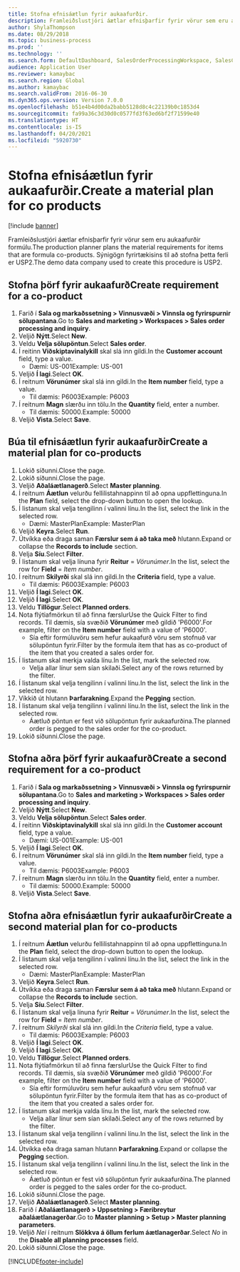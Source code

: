 ```yaml
---
title: Stofna efnisáætlun fyrir aukaafurðir.
description: Framleiðslustjóri áætlar efnisþarfir fyrir vörur sem eru aukaafurðir formúlu.
author: ShylaThompson
ms.date: 08/29/2018
ms.topic: business-process
ms.prod: ''
ms.technology: ''
ms.search.form: DefaultDashboard, SalesOrderProcessingWorkspace, SalesCreateOrder, SalesTable, ReqCreatePlanWorkspace, ReqTransPlanCard, SysQueryForm, ReqTransPo
audience: Application User
ms.reviewer: kamaybac
ms.search.region: Global
ms.author: kamaybac
ms.search.validFrom: 2016-06-30
ms.dyn365.ops.version: Version 7.0.0
ms.openlocfilehash: b51e4b4d00da2babb5128d8c4c22139b0c1853d4
ms.sourcegitcommit: fa99a36c3d30d0c0577fd3f63ed6bf2f71599e40
ms.translationtype: HT
ms.contentlocale: is-IS
ms.lasthandoff: 04/20/2021
ms.locfileid: "5920730"
---
```

# <a name="create-a-material-plan-for-co-products"></a><span data-ttu-id="29e42-103">Stofna efnisáætlun fyrir aukaafurðir.</span><span class="sxs-lookup"><span data-stu-id="29e42-103">Create a material plan for co products</span></span>

[!include [banner](../../includes/banner.md)]

<span data-ttu-id="29e42-104">Framleiðslustjóri áætlar efnisþarfir fyrir vörur sem eru aukaafurðir formúlu.</span><span class="sxs-lookup"><span data-stu-id="29e42-104">The production planner plans the material requirements for items that are formula co-products.</span></span> <span data-ttu-id="29e42-105">Sýnigögn fyrirtækisins til að stofna þetta ferli er USP2.</span><span class="sxs-lookup"><span data-stu-id="29e42-105">The demo data company used to create this procedure is USP2.</span></span>

## <a name="create-requirement-for-a-co-product"></a><span data-ttu-id="29e42-106">Stofna þörf fyrir aukaafurð</span><span class="sxs-lookup"><span data-stu-id="29e42-106">Create requirement for a co-product</span></span>

1. <span data-ttu-id="29e42-107">Farið í **Sala og markaðssetning \> Vinnusvæði \> Vinnsla og fyrirspurnir sölupantana**.</span><span class="sxs-lookup"><span data-stu-id="29e42-107">Go to **Sales and marketing \> Workspaces \> Sales order processing and inquiry**.</span></span>
1. <span data-ttu-id="29e42-108">Veljið **Nýtt**.</span><span class="sxs-lookup"><span data-stu-id="29e42-108">Select **New**.</span></span>
1. <span data-ttu-id="29e42-109">Veldu **Velja sölupöntun**.</span><span class="sxs-lookup"><span data-stu-id="29e42-109">Select **Sales order**.</span></span>
1. <span data-ttu-id="29e42-110">Í reitinn **Viðskiptavinalykill** skal slá inn gildi.</span><span class="sxs-lookup"><span data-stu-id="29e42-110">In the **Customer account** field, type a value.</span></span>
    * <span data-ttu-id="29e42-111">Dæmi: US-001</span><span class="sxs-lookup"><span data-stu-id="29e42-111">Example: US-001</span></span>  
1. <span data-ttu-id="29e42-112">Veljið **Í lagi**.</span><span class="sxs-lookup"><span data-stu-id="29e42-112">Select **OK**.</span></span>
1. <span data-ttu-id="29e42-113">Í reitnum **Vörunúmer** skal slá inn gildi.</span><span class="sxs-lookup"><span data-stu-id="29e42-113">In the **Item number** field, type a value.</span></span>
    * <span data-ttu-id="29e42-114">Til dæmis: P6003</span><span class="sxs-lookup"><span data-stu-id="29e42-114">Example: P6003</span></span>  
1. <span data-ttu-id="29e42-115">Í reitnum **Magn** slærðu inn tölu.</span><span class="sxs-lookup"><span data-stu-id="29e42-115">In the **Quantity** field, enter a number.</span></span>
    * <span data-ttu-id="29e42-116">Til dæmis: 50000.</span><span class="sxs-lookup"><span data-stu-id="29e42-116">Example: 50000</span></span>  
1. <span data-ttu-id="29e42-117">Veljið **Vista**.</span><span class="sxs-lookup"><span data-stu-id="29e42-117">Select **Save**.</span></span>

## <a name="create-a-material-plan-for-co-products"></a><span data-ttu-id="29e42-118">Búa til efnisáætlun fyrir aukaafurðir</span><span class="sxs-lookup"><span data-stu-id="29e42-118">Create a material plan for co-products</span></span>

1. <span data-ttu-id="29e42-119">Lokið síðunni.</span><span class="sxs-lookup"><span data-stu-id="29e42-119">Close the page.</span></span>
1. <span data-ttu-id="29e42-120">Lokið síðunni.</span><span class="sxs-lookup"><span data-stu-id="29e42-120">Close the page.</span></span>
1. <span data-ttu-id="29e42-121">Veljið **Aðaláætlanagerð**.</span><span class="sxs-lookup"><span data-stu-id="29e42-121">Select **Master planning**.</span></span>
1. <span data-ttu-id="29e42-122">Í reitnum **Áætlun** velurðu fellilistahnappinn til að opna uppflettinguna.</span><span class="sxs-lookup"><span data-stu-id="29e42-122">In the **Plan** field, select the drop-down button to open the lookup.</span></span>
1. <span data-ttu-id="29e42-123">Í listanum skal velja tengilinn í valinni línu.</span><span class="sxs-lookup"><span data-stu-id="29e42-123">In the list, select the link in the selected row.</span></span>
    * <span data-ttu-id="29e42-124">Dæmi: MasterPlan</span><span class="sxs-lookup"><span data-stu-id="29e42-124">Example: MasterPlan</span></span>  
1. <span data-ttu-id="29e42-125">Veljið **Keyra**.</span><span class="sxs-lookup"><span data-stu-id="29e42-125">Select **Run**.</span></span>
1. <span data-ttu-id="29e42-126">Útvíkka eða draga saman **Færslur sem á að taka með** hlutann.</span><span class="sxs-lookup"><span data-stu-id="29e42-126">Expand or collapse the **Records to include** section.</span></span>
1. <span data-ttu-id="29e42-127">Velja **Síu**.</span><span class="sxs-lookup"><span data-stu-id="29e42-127">Select **Filter**.</span></span>
1. <span data-ttu-id="29e42-128">Í listanum skal velja línuna fyrir **Reitur** = *Vörunúmer*.</span><span class="sxs-lookup"><span data-stu-id="29e42-128">In the list, select the row for **Field** = *Item number*.</span></span>
1. <span data-ttu-id="29e42-129">Í reitnum **Skilyrði** skal slá inn gildi.</span><span class="sxs-lookup"><span data-stu-id="29e42-129">In the **Criteria** field, type a value.</span></span>
    * <span data-ttu-id="29e42-130">Til dæmis: P6003</span><span class="sxs-lookup"><span data-stu-id="29e42-130">Example: P6003</span></span>  
1. <span data-ttu-id="29e42-131">Veljið **Í lagi**.</span><span class="sxs-lookup"><span data-stu-id="29e42-131">Select **OK**.</span></span>
1. <span data-ttu-id="29e42-132">Veljið **Í lagi**.</span><span class="sxs-lookup"><span data-stu-id="29e42-132">Select **OK**.</span></span>
1. <span data-ttu-id="29e42-133">Veldu **Tillögur**.</span><span class="sxs-lookup"><span data-stu-id="29e42-133">Select **Planned orders**.</span></span>
1. <span data-ttu-id="29e42-134">Nota flýtiafmörkun til að finna færslur</span><span class="sxs-lookup"><span data-stu-id="29e42-134">Use the Quick Filter to find records.</span></span> <span data-ttu-id="29e42-135">Til dæmis, sía svæðið **Vörunúmer** með gildið 'P6000'.</span><span class="sxs-lookup"><span data-stu-id="29e42-135">For example, filter on the **Item number** field with a value of 'P6000'.</span></span>
    * <span data-ttu-id="29e42-136">Sía eftir formúluvöru sem hefur aukaafurð vöru sem stofnuð var sölupöntun fyrir.</span><span class="sxs-lookup"><span data-stu-id="29e42-136">Filter by the formula item that has as co-product of the item that you created a sales order for.</span></span>  
1. <span data-ttu-id="29e42-137">Í listanum skal merkja valda línu.</span><span class="sxs-lookup"><span data-stu-id="29e42-137">In the list, mark the selected row.</span></span>
    * <span data-ttu-id="29e42-138">Velja allar línur sem sían skilaði.</span><span class="sxs-lookup"><span data-stu-id="29e42-138">Select any of the rows returned by the filter.</span></span>  
1. <span data-ttu-id="29e42-139">Í listanum skal velja tengilinn í valinni línu.</span><span class="sxs-lookup"><span data-stu-id="29e42-139">In the list, select the link in the selected row.</span></span>
1. <span data-ttu-id="29e42-140">Víkkið út hlutann **Þarfarakning**.</span><span class="sxs-lookup"><span data-stu-id="29e42-140">Expand the **Pegging** section.</span></span>
1. <span data-ttu-id="29e42-141">Í listanum skal velja tengilinn í valinni línu.</span><span class="sxs-lookup"><span data-stu-id="29e42-141">In the list, select the link in the selected row.</span></span>
    * <span data-ttu-id="29e42-142">Áætluð pöntun er fest við sölupöntun fyrir aukaafurðina.</span><span class="sxs-lookup"><span data-stu-id="29e42-142">The planned order is pegged to the sales order for the co-product.</span></span>  
1. <span data-ttu-id="29e42-143">Lokið síðunni.</span><span class="sxs-lookup"><span data-stu-id="29e42-143">Close the page.</span></span>

## <a name="create-a-second-requirement-for-a-co-product"></a><span data-ttu-id="29e42-144">Stofna aðra þörf fyrir aukaafurð</span><span class="sxs-lookup"><span data-stu-id="29e42-144">Create a second requirement for a co-product</span></span>

1. <span data-ttu-id="29e42-145">Farið í **Sala og markaðssetning \> Vinnusvæði \> Vinnsla og fyrirspurnir sölupantana**.</span><span class="sxs-lookup"><span data-stu-id="29e42-145">Go to **Sales and marketing \> Workspaces \> Sales order processing and inquiry**.</span></span>
1. <span data-ttu-id="29e42-146">Veljið **Nýtt**.</span><span class="sxs-lookup"><span data-stu-id="29e42-146">Select **New**.</span></span>
1. <span data-ttu-id="29e42-147">Veldu **Velja sölupöntun**.</span><span class="sxs-lookup"><span data-stu-id="29e42-147">Select **Sales order**.</span></span>
1. <span data-ttu-id="29e42-148">Í reitinn **Viðskiptavinalykill** skal slá inn gildi.</span><span class="sxs-lookup"><span data-stu-id="29e42-148">In the **Customer account** field, type a value.</span></span>
    * <span data-ttu-id="29e42-149">Dæmi: US-001</span><span class="sxs-lookup"><span data-stu-id="29e42-149">Example: US-001</span></span>  
1. <span data-ttu-id="29e42-150">Veljið **Í lagi**.</span><span class="sxs-lookup"><span data-stu-id="29e42-150">Select **OK**.</span></span>
1. <span data-ttu-id="29e42-151">Í reitnum **Vörunúmer** skal slá inn gildi.</span><span class="sxs-lookup"><span data-stu-id="29e42-151">In the **Item number** field, type a value.</span></span>
    * <span data-ttu-id="29e42-152">Til dæmis: P6003</span><span class="sxs-lookup"><span data-stu-id="29e42-152">Example: P6003</span></span>  
1. <span data-ttu-id="29e42-153">Í reitnum **Magn** slærðu inn tölu.</span><span class="sxs-lookup"><span data-stu-id="29e42-153">In the **Quantity** field, enter a number.</span></span>
    * <span data-ttu-id="29e42-154">Til dæmis: 50000.</span><span class="sxs-lookup"><span data-stu-id="29e42-154">Example: 50000</span></span>  
1. <span data-ttu-id="29e42-155">Veljið **Vista**.</span><span class="sxs-lookup"><span data-stu-id="29e42-155">Select **Save**.</span></span>

## <a name="create-a-second-material-plan-for-co-products"></a><span data-ttu-id="29e42-156">Stofna aðra efnisáætlun fyrir aukaafurðir</span><span class="sxs-lookup"><span data-stu-id="29e42-156">Create a second material plan for co-products</span></span>

1. <span data-ttu-id="29e42-157">Í reitnum **Áætlun** velurðu fellilistahnappinn til að opna uppflettinguna.</span><span class="sxs-lookup"><span data-stu-id="29e42-157">In the **Plan** field, select the drop-down button to open the lookup.</span></span>
2. <span data-ttu-id="29e42-158">Í listanum skal velja tengilinn í valinni línu.</span><span class="sxs-lookup"><span data-stu-id="29e42-158">In the list, select the link in the selected row.</span></span>
    * <span data-ttu-id="29e42-159">Dæmi: MasterPlan</span><span class="sxs-lookup"><span data-stu-id="29e42-159">Example: MasterPlan</span></span>  
3. <span data-ttu-id="29e42-160">Veljið **Keyra**.</span><span class="sxs-lookup"><span data-stu-id="29e42-160">Select **Run**.</span></span>
4. <span data-ttu-id="29e42-161">Útvíkka eða draga saman **Færslur sem á að taka með** hlutann.</span><span class="sxs-lookup"><span data-stu-id="29e42-161">Expand or collapse the **Records to include** section.</span></span>
5. <span data-ttu-id="29e42-162">Velja **Síu**.</span><span class="sxs-lookup"><span data-stu-id="29e42-162">Select **Filter**.</span></span>
6. <span data-ttu-id="29e42-163">Í listanum skal velja línuna fyrir **Reitur** = *Vörunúmer*.</span><span class="sxs-lookup"><span data-stu-id="29e42-163">In the list, select the row for **Field** = *Item number*.</span></span>
7. <span data-ttu-id="29e42-164">Í reitnum *Skilyrði* skal slá inn gildi.</span><span class="sxs-lookup"><span data-stu-id="29e42-164">In the *Criteria* field, type a value.</span></span>
    * <span data-ttu-id="29e42-165">Til dæmis: P6003</span><span class="sxs-lookup"><span data-stu-id="29e42-165">Example: P6003</span></span>  
8. <span data-ttu-id="29e42-166">Veljið **Í lagi**.</span><span class="sxs-lookup"><span data-stu-id="29e42-166">Select **OK**.</span></span>
9. <span data-ttu-id="29e42-167">Veljið **Í lagi**.</span><span class="sxs-lookup"><span data-stu-id="29e42-167">Select **OK**.</span></span>
10. <span data-ttu-id="29e42-168">Veldu **Tillögur**.</span><span class="sxs-lookup"><span data-stu-id="29e42-168">Select **Planned orders**.</span></span>
11. <span data-ttu-id="29e42-169">Nota flýtiafmörkun til að finna færslur</span><span class="sxs-lookup"><span data-stu-id="29e42-169">Use the Quick Filter to find records.</span></span> <span data-ttu-id="29e42-170">Til dæmis, sía svæðið **Vörunúmer** með gildið 'P6000'.</span><span class="sxs-lookup"><span data-stu-id="29e42-170">For example, filter on the **Item number** field with a value of 'P6000'.</span></span>
    * <span data-ttu-id="29e42-171">Sía eftir formúluvöru sem hefur aukaafurð vöru sem stofnuð var sölupöntun fyrir.</span><span class="sxs-lookup"><span data-stu-id="29e42-171">Filter by the formula item that has as co-product of the item that you created a sales order for.</span></span>  
12. <span data-ttu-id="29e42-172">Í listanum skal merkja valda línu.</span><span class="sxs-lookup"><span data-stu-id="29e42-172">In the list, mark the selected row.</span></span>
    * <span data-ttu-id="29e42-173">Velja allar línur sem sían skilaði.</span><span class="sxs-lookup"><span data-stu-id="29e42-173">Select any of the rows returned by the filter.</span></span>  
13. <span data-ttu-id="29e42-174">Í listanum skal velja tengilinn í valinni línu.</span><span class="sxs-lookup"><span data-stu-id="29e42-174">In the list, select the link in the selected row.</span></span>
14. <span data-ttu-id="29e42-175">Útvíkka eða draga saman hlutann **Þarfarakning**.</span><span class="sxs-lookup"><span data-stu-id="29e42-175">Expand or collapse the **Pegging** section.</span></span>
15. <span data-ttu-id="29e42-176">Í listanum skal velja tengilinn í valinni línu.</span><span class="sxs-lookup"><span data-stu-id="29e42-176">In the list, select the link in the selected row.</span></span>
    * <span data-ttu-id="29e42-177">Áætluð pöntun er fest við sölupöntun fyrir aukaafurðina.</span><span class="sxs-lookup"><span data-stu-id="29e42-177">The planned order is pegged to the sales order for the co-product.</span></span>  
16. <span data-ttu-id="29e42-178">Lokið síðunni.</span><span class="sxs-lookup"><span data-stu-id="29e42-178">Close the page.</span></span>
17. <span data-ttu-id="29e42-179">Veljið **Aðaláætlanagerð**.</span><span class="sxs-lookup"><span data-stu-id="29e42-179">Select **Master planning**.</span></span>
18. <span data-ttu-id="29e42-180">Farið í **Aðaláætlanagerð \> Uppsetning \> Færibreytur aðaláætlanagerðar**.</span><span class="sxs-lookup"><span data-stu-id="29e42-180">Go to **Master planning \> Setup \> Master planning parameters**.</span></span>
19. <span data-ttu-id="29e42-181">Veljið *Nei* í reitnum **Slökkva á öllum ferlum áætlanagerðar**.</span><span class="sxs-lookup"><span data-stu-id="29e42-181">Select *No* in the **Disable all planning processes** field.</span></span>
20. <span data-ttu-id="29e42-182">Lokið síðunni.</span><span class="sxs-lookup"><span data-stu-id="29e42-182">Close the page.</span></span>


[!INCLUDE[footer-include](../../../includes/footer-banner.md)]